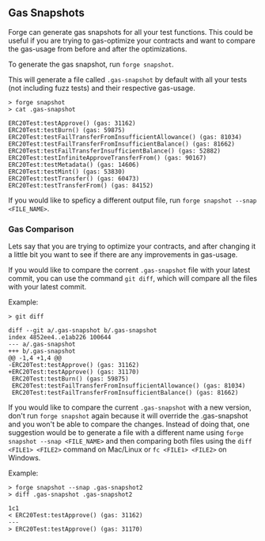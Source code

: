 ## Gas Snapshots

Forge can generate gas snapshots for all your test functions. This could
be useful if you are trying to gas-optimize your contracts and want to
compare the gas-usage from before and after the optimizations.

To generate the gas snapshot, run `forge snapshot`.

This will generate a file called `.gas-snapshot` by default with all your
tests (not including fuzz tests) and their respective gas-usage.

```ignore
> forge snapshot
> cat .gas-snapshot

ERC20Test:testApprove() (gas: 31162)
ERC20Test:testBurn() (gas: 59875)
ERC20Test:testFailTransferFromInsufficientAllowance() (gas: 81034)
ERC20Test:testFailTransferFromInsufficientBalance() (gas: 81662)
ERC20Test:testFailTransferInsufficientBalance() (gas: 52882)
ERC20Test:testInfiniteApproveTransferFrom() (gas: 90167)
ERC20Test:testMetadata() (gas: 14606)
ERC20Test:testMint() (gas: 53830)
ERC20Test:testTransfer() (gas: 60473)
ERC20Test:testTransferFrom() (gas: 84152)
```

If you would like to speficy a different output file, run `forge snapshot --snap <FILE_NAME>`.

### Gas Comparison

Lets say that you are trying to optimize your contracts, and after changing
it a little bit you want to see if there are any improvements in gas-usage.

If you would like to compare the corrent `.gas-snapshot` file with your 
latest commit, you can use the command `git diff`, which will compare all the
files with your latest commit.

Example:

```ignore
> git diff

diff --git a/.gas-snapshot b/.gas-snapshot
index 4852ee4..e1ab226 100644
--- a/.gas-snapshot
+++ b/.gas-snapshot
@@ -1,4 +1,4 @@
-ERC20Test:testApprove() (gas: 31162)
+ERC20Test:testApprove() (gas: 31170)
 ERC20Test:testBurn() (gas: 59875)
 ERC20Test:testFailTransferFromInsufficientAllowance() (gas: 81034)
 ERC20Test:testFailTransferFromInsufficientBalance() (gas: 81662)
```

If you would like to compare the current `.gas-snapshot` with a new version,
don't run `forge snapshot` again because it will override the .gas-snapshot
and you won't be able to compare the changes. Instead of doing that, one 
suggestion would be to generate a file with a different name using 
`forge snapshot --snap <FILE_NAME>` and then comparing both files using 
the `diff <FILE1> <FILE2>` command on Mac/Linux or `fc <FILE1> <FILE2>` 
on Windows.

Example:

```ignore
> forge snapshot --snap .gas-snapshot2
> diff .gas-snapshot .gas-snapshot2

1c1
< ERC20Test:testApprove() (gas: 31162)
---
> ERC20Test:testApprove() (gas: 31170)
```
